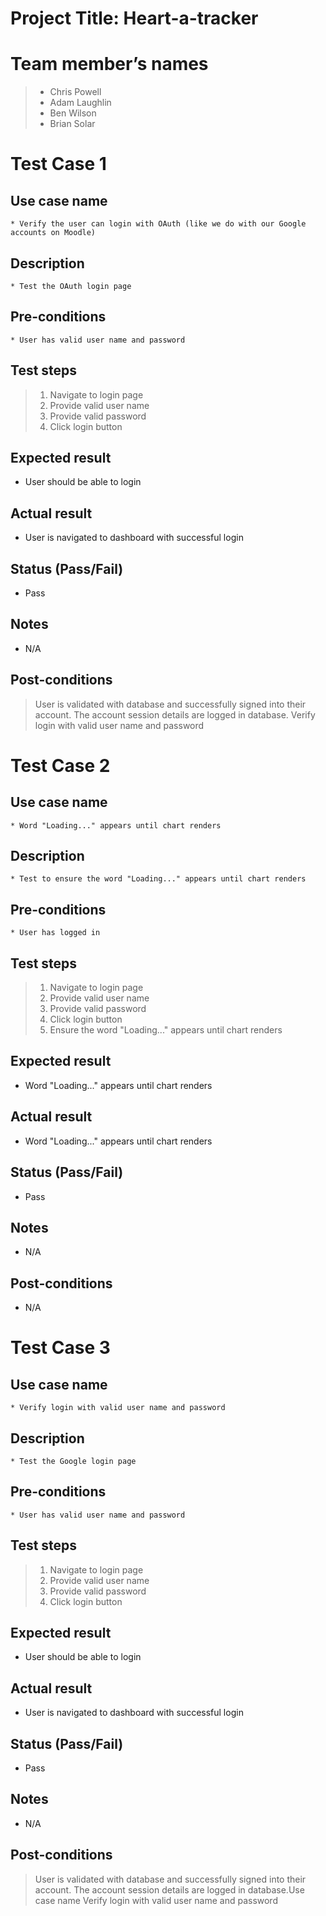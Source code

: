 # Project Title: Heart-a-tracker

# Team member’s names
> * Chris Powell
> * Adam Laughlin
> * Ben Wilson
> * Brian Solar

# Test Case 1
## Use case name
    * Verify the user can login with OAuth (like we do with our Google accounts on Moodle)
## Description
    * Test the OAuth login page
## Pre-conditions
    * User has valid user name and password
## Test steps
   > 1. Navigate to login page
   > 2. Provide valid user name
   > 3. Provide valid password
   > 4. Click login button
## Expected result
   * User should be able to login
## Actual result
   * User is navigated to dashboard with successful login
## Status (Pass/Fail)
   * Pass
## Notes
   * N/A
## Post-conditions
   > User is validated with database and successfully signed into their account.
   > The account session details are logged in database.
   > Verify login with valid user name and password

# Test Case 2
## Use case name
    * Word "Loading..." appears until chart renders
## Description
    * Test to ensure the word "Loading..." appears until chart renders
## Pre-conditions
    * User has logged in
## Test steps
   > 1. Navigate to login page
   > 2. Provide valid user name
   > 3. Provide valid password
   > 4. Click login button
   > 5. Ensure the word "Loading..." appears until chart renders
## Expected result
   * Word "Loading..." appears until chart renders
## Actual result
   * Word "Loading..." appears until chart renders
## Status (Pass/Fail)
   * Pass
## Notes
   * N/A
## Post-conditions
   * N/A
   
# Test Case 3
## Use case name
    * Verify login with valid user name and password
## Description
    * Test the Google login page
## Pre-conditions
    * User has valid user name and password
## Test steps
   > 1. Navigate to login page
   > 2. Provide valid user name
   > 3. Provide valid password
   > 4. Click login button
## Expected result
   * User should be able to login
## Actual result
   * User is navigated to dashboard with successful login
## Status (Pass/Fail)
   * Pass
## Notes
   * N/A
## Post-conditions
   > User is validated with database and successfully signed into their account.
   > The account session details are logged in database.Use case name
   > Verify login with valid user name and password
